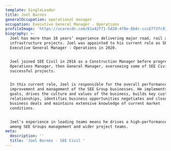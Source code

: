 ```yaml
---
template: SingleLeader
title: Joel Barnes
generalOccupation: operational manager
occupation: Executive General Manager - Operations
profileImage: 'https://ucarecdn.com/81a42f71-5d20-4f0e-8b4c-ccc6773fc930/'
biography: >-
  Joel has more than 18 years’ experience delivering major road, rail and civil
  infrastructure projects. Joel was appointed to his current role as SEE Groups
  Executive General Manager - Operations in 2020. 


  Joel joined SEE Civil in 2016 as a Construction Manager before progressing to
  Operations Manager, then General Manager, overseeing some of SEE Civil's most
  successful projects. 


  In this current role, Joel is responsible for the overall performance,
  improvement and management of the SEE Group businesses. He implements business
  goals, drives the culture and values of the business, builds key customer
  relationships, identifies business opportunities negotiates and closes
  business deals and maintains extensive knowledge of current market
  conditions. 


  Joel's experience in leading teams means he drives a high-performance culture
  among SEE Groups management and wider project teams.
meta:
  description: ''
  title: 'Joel Barnes - SEE Civil '
---
```


